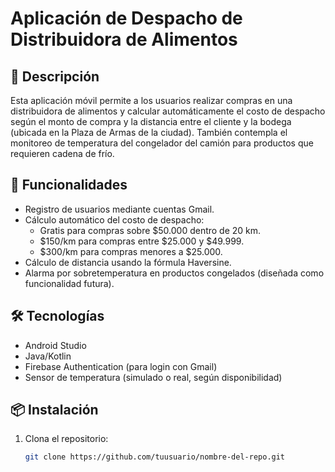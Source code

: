 # Aplicación de Despacho de Distribuidora de Alimentos

## 📱 Descripción
Esta aplicación móvil permite a los usuarios realizar compras en una distribuidora de alimentos y calcular automáticamente el costo de despacho según el monto de compra y la distancia entre el cliente y la bodega (ubicada en la Plaza de Armas de la ciudad). También contempla el monitoreo de temperatura del congelador del camión para productos que requieren cadena de frío.

## 🚀 Funcionalidades
- Registro de usuarios mediante cuentas Gmail.
- Cálculo automático del costo de despacho:
  - Gratis para compras sobre $50.000 dentro de 20 km.
  - $150/km para compras entre $25.000 y $49.999.
  - $300/km para compras menores a $25.000.
- Cálculo de distancia usando la fórmula Haversine.
- Alarma por sobretemperatura en productos congelados (diseñada como funcionalidad futura).

## 🛠️ Tecnologías
- Android Studio
- Java/Kotlin
- Firebase Authentication (para login con Gmail)
- Sensor de temperatura (simulado o real, según disponibilidad)

## 📦 Instalación
1. Clona el repositorio:
   ```bash
   git clone https://github.com/tuusuario/nombre-del-repo.git
